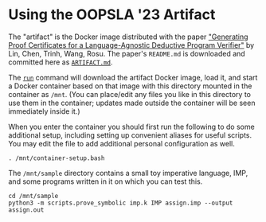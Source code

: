 Using the OOPSLA '23 Artifact
=============================

The "artifact" is the Docker image distributed with the paper
["Generating Proof Certificates for a Language-Agnostic Deductive
Program Verifier"][paper] by Lin, Chen, Trinh, Wang, Rosu. The paper's
`README.md` is downloaded and committed here as [`ARTIFACT.md`].

The [`run`] command will download the artifact Docker image, load it,
and start a Docker container based on that image with this directory
mounted in the container as `/mnt`. (You can place/edit any files you
like in this directory to use them in the container; updates made
outside the container will be seen immediately inside it.)

When you enter the container you should first run the following to do
some additional setup, including setting up convenient aliases for
useful scripts. You may edit the file to add additional personal
configuration as well.

    . /mnt/container-setup.bash

The `/mnt/sample` directory contains a small toy imperative language, IMP,
and some programs written in it on which you can test this.

    cd /mnt/sample
    python3 -m scripts.prove_symbolic imp.k IMP assign.imp --output assign.out



<!-------------------------------------------------------------------->
[`ARTIFACT.md`]: ./ARTIFACT.md
[`run`]: ./run
[paper]: https://zenodo.org/records/7503088
